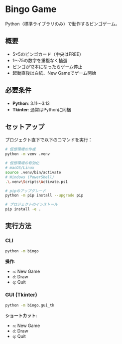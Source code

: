 # Bingo Game

Python（標準ライブラリのみ）で動作するビンゴゲーム。

## 概要
- 5×5のビンゴカード（中央はFREE）
- 1〜75の数字を重複なく抽選
- ビンゴが12本になったらゲーム停止
- 起動直後は白紙、New Gameでゲーム開始

## 必要条件
- **Python**: 3.11〜3.13
- **Tkinter**: 通常はPythonに同梱

## セットアップ
プロジェクト直下で以下のコマンドを実行：

```bash
# 仮想環境の作成
python -m venv .venv

# 仮想環境の有効化
# macOS/Linux
source .venv/bin/activate
# Windows (PowerShell)
.\.venv\Scripts\Activate.ps1

# pipのアップグレード
python -m pip install --upgrade pip

# プロジェクトのインストール
pip install -e .
```

## 実行方法

### CLI
```bash
python -m bingo
```
**操作**:
- `n`: New Game
- `d`: Draw
- `q`: Quit

### GUI (Tkinter)
```bash
python -m bingo.gui_tk
```
**ショートカット**:
- `n`: New Game
- `d`: Draw
- `q`: Quit